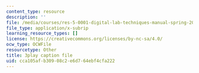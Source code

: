 ```yaml
---
content_type: resource
description: ''
file: /media/courses/res-5-0001-digital-lab-techniques-manual-spring-2007/cca105afb30908c2e6d764ebf4cfa222_cG6QrqS4ruQ.srt
file_type: application/x-subrip
learning_resource_types: []
license: https://creativecommons.org/licenses/by-nc-sa/4.0/
ocw_type: OCWFile
resourcetype: Other
title: 3play caption file
uid: cca105af-b309-08c2-e6d7-64ebf4cfa222
---
```

